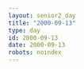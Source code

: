 ```yaml
---
layout: senior2_day
title: "2000-09-13"
type: day
id: 2000-09-13
date: 2000-09-13
robots: noindex
---
```


